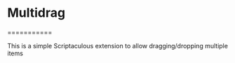 # Multidrag
===========

This is a simple Scriptaculous extension to allow dragging/dropping multiple items
